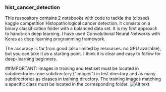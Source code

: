### hist_cancer_detection
This respository contains 2 notebooks with code to tackle the (closed) kaggle competition Histopathological cancer detection. It consists on a binary classification folder with a balanced data set.
It is my first approach to hands-on deep learning. I have used Convolutional Neural Networks with Keras as deep learning programming framework.

The accuracy is far from good (also limited by resources: no GPU available), but you can take it as a starting point. 
I think it is clear and easy to follow for deep-learning beginners.


##IMPORTANT:
Images in training and test set must be located in subdirectories: one subdirectory ("images") in test directory and as many subdirectories as classes in training directory. 
The training images matching a specific class must be located in the corresponding folder.
![Alt text](Caputure_data_structure.PNG?raw=true "Data folder")


